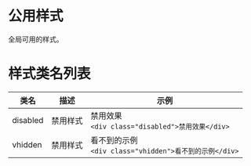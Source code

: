 # 公用样式

全局可用的样式。

# 样式类名列表

| 类名 | 描述 | 示例 |
| ----- | ----- | ----- |
| disabled | 禁用样式 | <div class="disabled">禁用效果</div> `<div class="disabled">禁用效果</div>` |
| vhidden | 禁用样式 | <div class="vhidden">看不到的示例</div> `<div class="vhidden">看不到的示例</div>` |

